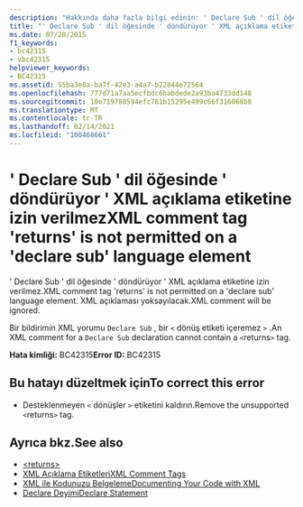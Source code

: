 ```yaml
---
description: "Hakkında daha fazla bilgi edinin: ' Declare Sub ' dil öğesinde ' döndürüyor ' XML açıklama etiketine izin verilmez"
title: "' Declare Sub ' dil öğesinde ' döndürüyor ' XML açıklama etiketine izin verilmez"
ms.date: 07/20/2015
f1_keywords:
- bc42315
- vbc42315
helpviewer_keywords:
- BC42315
ms.assetid: 55ba3e8a-ba7f-42e3-a4a7-b22844e72564
ms.openlocfilehash: 777d71a7aa5ecfbdc6babdede2a93ba4733dd148
ms.sourcegitcommit: 10e719780594efc781b15295e499c66f316068b8
ms.translationtype: MT
ms.contentlocale: tr-TR
ms.lasthandoff: 02/14/2021
ms.locfileid: "100468661"
---
```

# <a name="xml-comment-tag-returns-is-not-permitted-on-a-declare-sub-language-element"></a><span data-ttu-id="d3532-103">' Declare Sub ' dil öğesinde ' döndürüyor ' XML açıklama etiketine izin verilmez</span><span class="sxs-lookup"><span data-stu-id="d3532-103">XML comment tag 'returns' is not permitted on a 'declare sub' language element</span></span>

<span data-ttu-id="d3532-104">' Declare Sub ' dil öğesinde ' döndürüyor ' XML açıklama etiketine izin verilmez.</span><span class="sxs-lookup"><span data-stu-id="d3532-104">XML comment tag 'returns' is not permitted on a 'declare sub' language element.</span></span> <span data-ttu-id="d3532-105">XML açıklaması yoksayılacak.</span><span class="sxs-lookup"><span data-stu-id="d3532-105">XML comment will be ignored.</span></span>  
  
 <span data-ttu-id="d3532-106">Bir bildirimin XML yorumu `Declare Sub` , bir `<` dönüş etiketi içeremez `>` .</span><span class="sxs-lookup"><span data-stu-id="d3532-106">An XML comment for a `Declare Sub` declaration cannot contain a `<`returns`>` tag.</span></span>  
  
 <span data-ttu-id="d3532-107">**Hata kimliği:** BC42315</span><span class="sxs-lookup"><span data-stu-id="d3532-107">**Error ID:** BC42315</span></span>  
  
## <a name="to-correct-this-error"></a><span data-ttu-id="d3532-108">Bu hatayı düzeltmek için</span><span class="sxs-lookup"><span data-stu-id="d3532-108">To correct this error</span></span>  
  
- <span data-ttu-id="d3532-109">Desteklenmeyen `<` dönüşler `>` etiketini kaldırın.</span><span class="sxs-lookup"><span data-stu-id="d3532-109">Remove the unsupported `<`returns`>` tag.</span></span>  
  
## <a name="see-also"></a><span data-ttu-id="d3532-110">Ayrıca bkz.</span><span class="sxs-lookup"><span data-stu-id="d3532-110">See also</span></span>

- [\<returns>](../language-reference/xmldoc/returns.md)
- [<span data-ttu-id="d3532-111">XML Açıklama Etiketleri</span><span class="sxs-lookup"><span data-stu-id="d3532-111">XML Comment Tags</span></span>](../language-reference/xmldoc/index.md)
- [<span data-ttu-id="d3532-112">XML ile Kodunuzu Belgeleme</span><span class="sxs-lookup"><span data-stu-id="d3532-112">Documenting Your Code with XML</span></span>](../programming-guide/program-structure/documenting-your-code-with-xml.md)
- [<span data-ttu-id="d3532-113">Declare Deyimi</span><span class="sxs-lookup"><span data-stu-id="d3532-113">Declare Statement</span></span>](../language-reference/statements/declare-statement.md)
